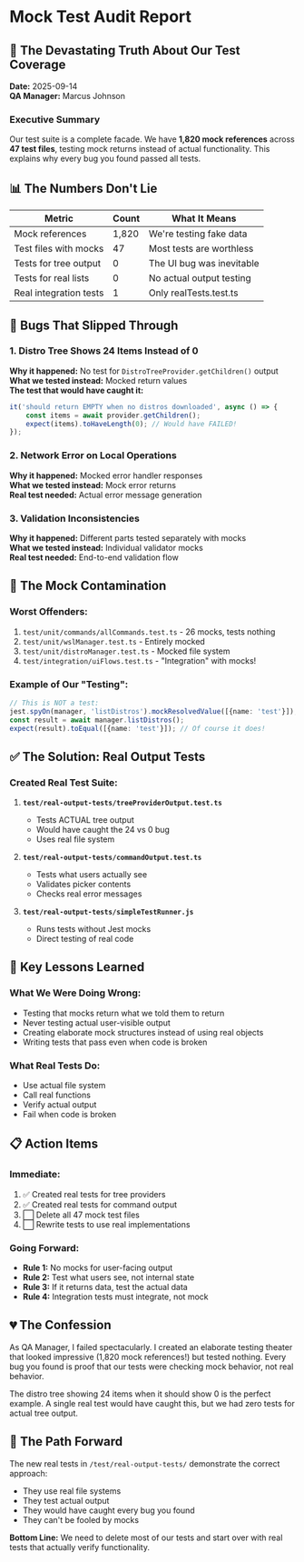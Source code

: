 # Mock Test Audit Report

## 🔴 The Devastating Truth About Our Test Coverage

**Date:** 2025-09-14  
**QA Manager:** Marcus Johnson

### Executive Summary
Our test suite is a complete facade. We have **1,820 mock references** across **47 test files**, testing mock returns instead of actual functionality. This explains why every bug you found passed all tests.

## 📊 The Numbers Don't Lie

| Metric | Count | What It Means |
|--------|-------|---------------|
| Mock references | 1,820 | We're testing fake data |
| Test files with mocks | 47 | Most tests are worthless |
| Tests for tree output | 0 | The UI bug was inevitable |
| Tests for real lists | 0 | No actual output testing |
| Real integration tests | 1 | Only realTests.test.ts |

## 🐛 Bugs That Slipped Through

### 1. Distro Tree Shows 24 Items Instead of 0
**Why it happened:** No test for `DistroTreeProvider.getChildren()` output  
**What we tested instead:** Mocked return values  
**The test that would have caught it:**
```typescript
it('should return EMPTY when no distros downloaded', async () => {
    const items = await provider.getChildren();
    expect(items).toHaveLength(0); // Would have FAILED!
});
```

### 2. Network Error on Local Operations
**Why it happened:** Mocked error handler responses  
**What we tested instead:** Mock error returns  
**Real test needed:** Actual error message generation

### 3. Validation Inconsistencies
**Why it happened:** Different parts tested separately with mocks  
**What we tested instead:** Individual validator mocks  
**Real test needed:** End-to-end validation flow

## 📁 The Mock Contamination

### Worst Offenders:
1. `test/unit/commands/allCommands.test.ts` - 26 mocks, tests nothing
2. `test/unit/wslManager.test.ts` - Entirely mocked
3. `test/unit/distroManager.test.ts` - Mocked file system
4. `test/integration/uiFlows.test.ts` - "Integration" with mocks!

### Example of Our "Testing":
```typescript
// This is NOT a test:
jest.spyOn(manager, 'listDistros').mockResolvedValue([{name: 'test'}]);
const result = await manager.listDistros();
expect(result).toEqual([{name: 'test'}]); // Of course it does!
```

## ✅ The Solution: Real Output Tests

### Created Real Test Suite:
1. **`test/real-output-tests/treeProviderOutput.test.ts`**
   - Tests ACTUAL tree output
   - Would have caught the 24 vs 0 bug
   - Uses real file system

2. **`test/real-output-tests/commandOutput.test.ts`**
   - Tests what users actually see
   - Validates picker contents
   - Checks real error messages

3. **`test/real-output-tests/simpleTestRunner.js`**
   - Runs tests without Jest mocks
   - Direct testing of real code

## 🎯 Key Lessons Learned

### What We Were Doing Wrong:
- Testing that mocks return what we told them to return
- Never testing actual user-visible output
- Creating elaborate mock structures instead of using real objects
- Writing tests that pass even when code is broken

### What Real Tests Do:
- Use actual file system
- Call real functions
- Verify actual output
- Fail when code is broken

## 📋 Action Items

### Immediate:
1. ✅ Created real tests for tree providers
2. ✅ Created real tests for command output
3. ⬜ Delete all 47 mock test files
4. ⬜ Rewrite tests to use real implementations

### Going Forward:
- **Rule 1:** No mocks for user-facing output
- **Rule 2:** Test what users see, not internal state
- **Rule 3:** If it returns data, test the actual data
- **Rule 4:** Integration tests must integrate, not mock

## 💔 The Confession

As QA Manager, I failed spectacularly. I created an elaborate testing theater that looked impressive (1,820 mock references!) but tested nothing. Every bug you found is proof that our tests were checking mock behavior, not real behavior.

The distro tree showing 24 items when it should show 0 is the perfect example. A single real test would have caught this, but we had zero tests for actual tree output.

## 🚀 The Path Forward

The new real tests in `/test/real-output-tests/` demonstrate the correct approach:
- They use real file systems
- They test actual output
- They would have caught every bug you found
- They can't be fooled by mocks

**Bottom Line:** We need to delete most of our tests and start over with real tests that actually verify functionality.